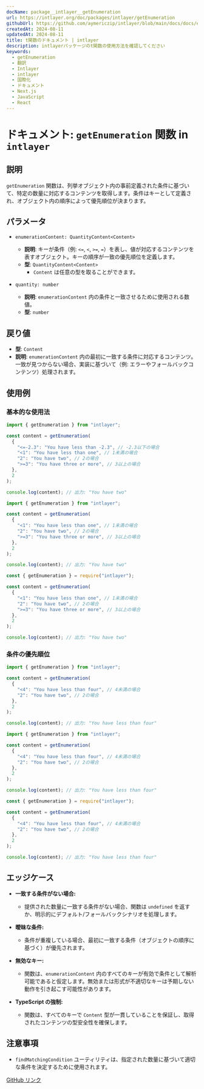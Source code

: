 ```yaml
---
docName: package__intlayer__getEnumeration
url: https://intlayer.org/doc/packages/intlayer/getEnumeration
githubUrl: https://github.com/aymericzip/intlayer/blob/main/docs/docs/en/packages/intlayer/getEnumeration.md
createdAt: 2024-08-11
updatedAt: 2024-08-11
title: t関数のドキュメント | intlayer
description: intlayerパッケージのt関数の使用方法を確認してください
keywords:
  - getEnumeration
  - 翻訳
  - Intlayer
  - intlayer
  - 国際化
  - ドキュメント
  - Next.js
  - JavaScript
  - React
---
```


# ドキュメント: `getEnumeration` 関数 in `intlayer`

## 説明

`getEnumeration` 関数は、列挙オブジェクト内の事前定義された条件に基づいて、特定の数量に対応するコンテンツを取得します。条件はキーとして定義され、オブジェクト内の順序によって優先順位が決まります。

## パラメータ

- `enumerationContent: QuantityContent<Content>`

  - **説明**: キーが条件（例: `<=`, `<`, `>=`, `=`）を表し、値が対応するコンテンツを表すオブジェクト。キーの順序が一致の優先順位を定義します。
  - **型**: `QuantityContent<Content>`
    - `Content` は任意の型を取ることができます。

- `quantity: number`

  - **説明**: `enumerationContent` 内の条件と一致させるために使用される数値。
  - **型**: `number`

## 戻り値

- **型**: `Content`
- **説明**: `enumerationContent` 内の最初に一致する条件に対応するコンテンツ。一致が見つからない場合、実装に基づいて（例: エラーやフォールバックコンテンツ）処理されます。

## 使用例

### 基本的な使用法

```typescript codeFormat="typescript"
import { getEnumeration } from "intlayer";

const content = getEnumeration(
  {
    "<=-2.3": "You have less than -2.3", // -2.3以下の場合
    "<1": "You have less than one", // 1未満の場合
    "2": "You have two", // 2の場合
    ">=3": "You have three or more", // 3以上の場合
  },
  2
);

console.log(content); // 出力: "You have two"
```

```javascript codeFormat="esm"
import { getEnumeration } from "intlayer";

const content = getEnumeration(
  {
    "<1": "You have less than one", // 1未満の場合
    "2": "You have two", // 2の場合
    ">=3": "You have three or more", // 3以上の場合
  },
  2
);

console.log(content); // 出力: "You have two"
```

```javascript codeFormat="commonjs"
const { getEnumeration } = require("intlayer");

const content = getEnumeration(
  {
    "<1": "You have less than one", // 1未満の場合
    "2": "You have two", // 2の場合
    ">=3": "You have three or more", // 3以上の場合
  },
  2
);

console.log(content); // 出力: "You have two"
```

### 条件の優先順位

```typescript codeFormat="typescript"
import { getEnumeration } from "intlayer";

const content = getEnumeration(
  {
    "<4": "You have less than four", // 4未満の場合
    "2": "You have two", // 2の場合
  },
  2
);

console.log(content); // 出力: "You have less than four"
```

```javascript codeFormat="esm"
import { getEnumeration } from "intlayer";

const content = getEnumeration(
  {
    "<4": "You have less than four", // 4未満の場合
    "2": "You have two", // 2の場合
  },
  2
);

console.log(content); // 出力: "You have less than four"
```

```javascript codeFormat="commonjs"
const { getEnumeration } = require("intlayer");

const content = getEnumeration(
  {
    "<4": "You have less than four", // 4未満の場合
    "2": "You have two", // 2の場合
  },
  2
);

console.log(content); // 出力: "You have less than four"
```

## エッジケース

- **一致する条件がない場合:**

  - 提供された数量に一致する条件がない場合、関数は `undefined` を返すか、明示的にデフォルト/フォールバックシナリオを処理します。

- **曖昧な条件:**

  - 条件が重複している場合、最初に一致する条件（オブジェクトの順序に基づく）が優先されます。

- **無効なキー:**

  - 関数は、`enumerationContent` 内のすべてのキーが有効で条件として解析可能であると仮定します。無効または形式が不適切なキーは予期しない動作を引き起こす可能性があります。

- **TypeScript の強制:**
  - 関数は、すべてのキーで `Content` 型が一貫していることを保証し、取得されたコンテンツの型安全性を確保します。

## 注意事項

- `findMatchingCondition` ユーティリティは、指定された数量に基づいて適切な条件を決定するために使用されます。

[GitHub リンク](https://github.com/aymericzip/intlayer/blob/main/docs/docs/ja/**/*.md)
